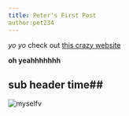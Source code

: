 ```yaml
---
title: Peter's First Post
author:pet234
---
```


_yo yo_
check out [this crazy website](google.com)

**oh yeahhhhhhh**

## sub header time##

![myselfv](https://i.imgur.com/NVOroZq.jpg)
